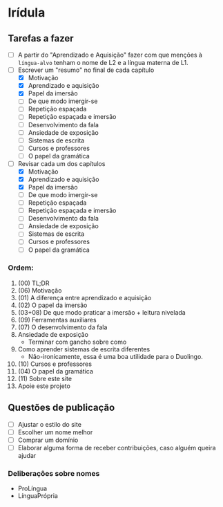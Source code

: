 # Irídula 

## Tarefas a fazer 

- [ ] A partir do "Aprendizado e Aquisição" fazer com que menções à `língua-alvo` tenham o nome de L2 e a língua materna de L1.
- [ ] Escrever um "resumo" no final de cada capítulo
	 - [X] Motivação
	 - [X] Aprendizado e aquisição
	 - [X] Papel da imersão
	 - [ ] De que modo imergir-se
	 - [ ] Repetição espaçada
	 - [ ] Repetição espaçada e imersão
	 - [ ] Desenvolvimento da fala
	 - [ ] Ansiedade de exposição
	 - [ ] Sistemas de escrita
	 - [ ] Cursos e professores
	 - [ ] O papel da gramática
- [ ] Revisar cada um dos capítulos
	 - [X] Motivação
	 - [X] Aprendizado e aquisição
	 - [X] Papel da imersão
	 - [ ] De que modo imergir-se
	 - [ ] Repetição espaçada
	 - [ ] Repetição espaçada e imersão
	 - [ ] Desenvolvimento da fala
	 - [ ] Ansiedade de exposição
	 - [ ] Sistemas de escrita
	 - [ ] Cursos e professores
	 - [ ] O papel da gramática

### Ordem: 
1.	(00) TL;DR
2.  (06) Motivação
3.  (01) A diferença entre aprendizado e aquisição
4.	(02) O papel da imersão
5.  (03+08) De que modo praticar a imersão + leitura nivelada
6.  (09) Ferramentas auxiliares
7.  (07) O desenvolvimento da fala
8.  Ansiedade de exposição
	- Terminar com gancho sobre como 
9.  Como aprender sistemas de escrita diferentes
	- Não-ironicamente, essa é uma boa utilidade para o Duolingo.
10. (10) Cursos e professores
11. (04) O papel da gramática
12. (11) Sobre este site
13. Apoie este projeto


## Questões de publicação
- [ ] Ajustar o estilo do site
- [ ] Escolher um nome melhor
- [ ] Comprar um domínio
- [ ] Elaborar alguma forma de receber contribuições, caso alguém queira ajudar

### Deliberações sobre nomes 

- ProLíngua
- LínguaPrópria
